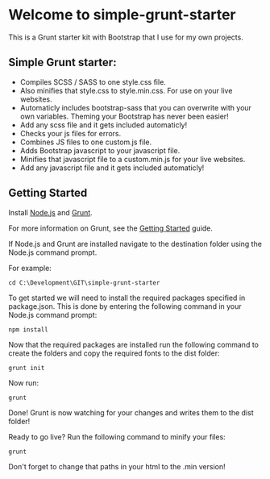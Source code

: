 # Welcome to simple-grunt-starter

This is a Grunt starter kit with Bootstrap that I use for my own projects.

## Simple Grunt starter:
- Compiles SCSS / SASS to one style.css file.
- Also minifies that style.css to style.min.css. For use on your live websites.
- Automaticly includes bootstrap-sass that you can overwrite with your own variables. Theming your Bootstrap has never been easier!
- Add any scss file and it gets included automaticly!
- Checks your js files for errors.
- Combines JS files to one custom.js file.
- Adds Bootstrap javascript to your javascript file.
- Minifies that javascript file to a custom.min.js for your live websites.
- Add any javascript file and it gets included automaticly!

## Getting Started

Install [Node.js](https://nodejs.org/en/) and [Grunt](http://gruntjs.com/).

For more information on Grunt, see the [Getting Started](http://gruntjs.com/getting-started) guide.

If Node.js and Grunt are installed navigate to the destination folder using the Node.js command prompt.

For example:
```
cd C:\Development\GIT\simple-grunt-starter
```

To get started we will need to install the required packages specified in package.json. This is done by entering the following command in your Node.js command prompt:
```
npm install
```

Now that the required packages are installed run the following command to create the folders and copy the required fonts to the dist folder:
```
grunt init
```

Now run:
```
grunt
```

Done! Grunt is now watching for your changes and writes them to the  dist folder! 

Ready to go live? Run the following command to minify your files:
```
grunt
```
Don't forget to change that paths in your html to the .min version!
